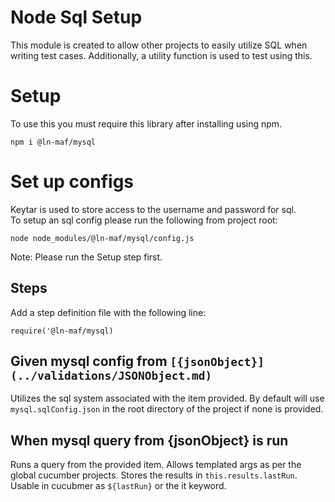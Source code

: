 # Node Sql Setup
This module is created to allow other projects to easily utilize SQL when writing test cases.  Additionally, a utility function is used to test using this.

# Setup

To use this you must require this library after installing using npm.
```
npm i @ln-maf/mysql
```

# Set up configs

Keytar is used to store access to the username and password for sql.  
To setup an sql config please run the following from project root:
```
node node_modules/@ln-maf/mysql/config.js
```
Note: Please run the Setup step first.


## Steps
Add a step definition file with the following line:
```
require('@ln-maf/mysql)
```

## Given mysql config from `[{jsonObject}](../validations/JSONObject.md)`
Utilizes the sql system associated with the item provided.  By default will use `mysql.sqlConfig.json` in the root directory of the project if none is provided.

## When mysql query from {jsonObject} is run
Runs a query from the provided item.  Allows templated args as per the global cucumber projects.  Stores the results in `this.results.lastRun`.  Usable in cucubmer as `${lastRun}` or the it keyword.

